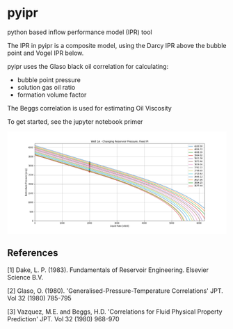 # pyipr
python based inflow performance model (IPR) tool

The IPR in pyipr is a composite model, using the Darcy IPR above the bubble point and Vogel IPR below. 

pyipr uses the Glaso black oil correlation for calculating:
 - bubble point pressure
 - solution gas oil ratio
 - formation volume factor

The Beggs correlation is used for estimating Oil Viscosity

To get started, see the jupyter notebook primer

![ipr](./data/ipr.png)

## References
<a id="1">[1]</a> 
Dake, L. P. (1983). 
Fundamentals of Reservoir Engineering. 
Elsevier Science B.V.

<a id="1">[2]</a> 
Glaso, O. (1980). 
'Generalised-Pressure-Temperature Correlations' 
JPT. Vol 32 (1980) 785-795

<a id="1">[3]</a> 
Vazquez, M.E. and Beggs, H.D.
'Correlations for Fluid Physical Property Prediction' 
JPT. Vol 32 (1980) 968-970